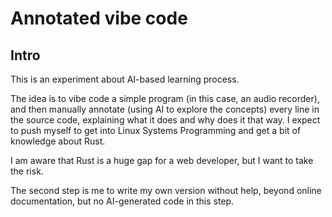 # Annotated vibe code
## Intro

This is an experiment about AI-based learning process.

The idea is to vibe code a simple program (in this case, an audio recorder),
and then manually annotate (using AI to explore the concepts) every line in
the source code, explaining what it does and why does it that way. I expect to
push myself to get into Linux Systems Programming and get a bit of knowledge
about Rust.

I am aware that Rust is a huge gap for a web developer, but I want to take the
risk.

The second step is me to write my own version without help, beyond online
documentation, but no AI-generated code in this step.
